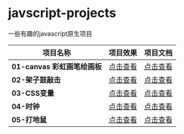 # javscript-projects
一些有趣的javascript原生项目

| 项目名称                     | 项目效果                                                     | 项目文档                                                     |
| ---------------------------- | ------------------------------------------------------------ | ------------------------------------------------------------ |
| **01-canvas 彩虹画笔绘画板** | [点击查看](https://v833.github.io/javscript-projects/01-Rainbow-brush-painting-board/) | [点击查看](https://github.com/v833/javscript-projects/tree/main/01-Rainbow-brush-painting-board) |
| **02-架子鼓敲击**            | [点击查看](https://v833.github.io/javscript-projects/02-JavaScript%20Drum%20Kit/) | [点击查看](https://github.com/v833/javscript-projects/tree/main/02-JavaScript%20Drum%20Kit) |
| **03-CSS变量**               | [点击查看](https://v833.github.io/javscript-projects/03-CSS%20Variables/) | [点击查看](https://github.com/v833/javscript-projects/tree/main/03-CSS%20Variables) |
| **04-时钟**                  | [点击查看](https://v833.github.io/javscript-projects/04-JS%20and%20CSS%20Clock/) | [点击查看](https://github.com/v833/javscript-projects/tree/main/04-JS%20and%20CSS%20Clock) |
| **05-打地鼠**                | [点击查看](https://v833.github.io/javscript-projects/05-Whack%20A%20Mole) | [点击查看](https://github.com/v833/javscript-projects/tree/main/05-Whack%20A%20Mole) |

